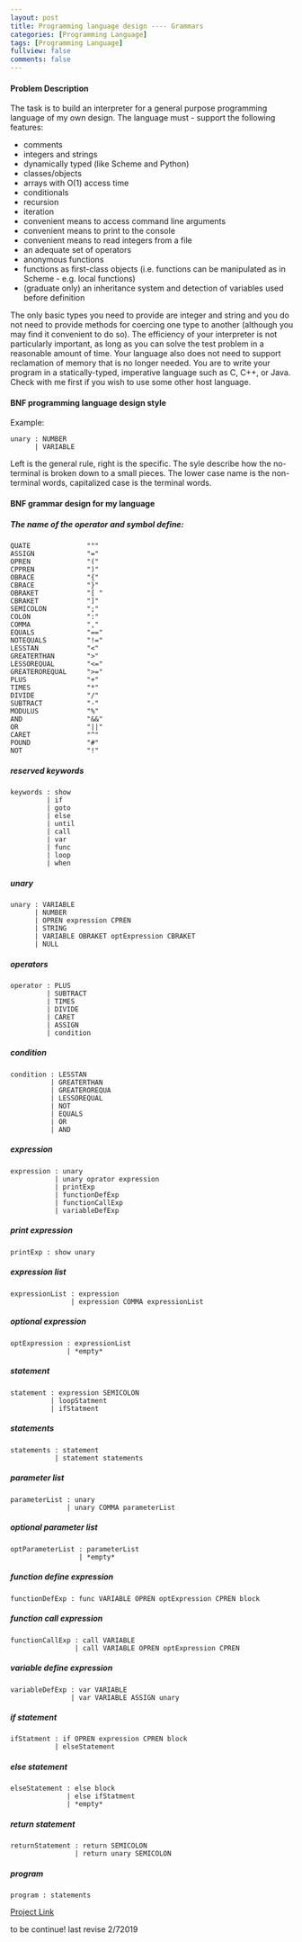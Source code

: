```yaml
---
layout: post
title: Programming language design ---- Grammars
categories: [Programming Language]
tags: [Programming Language]
fullview: false
comments: false
---
```

#### Problem Description
The task is to build an interpreter for a general purpose programming language of my own design. The language must - support the following features:

- comments
- integers and strings
- dynamically typed (like Scheme and Python)
- classes/objects
- arrays with O(1) access time
- conditionals
- recursion
- iteration
- convenient means to access command line arguments
- convenient means to print to the console
- convenient means to read integers from a file
- an adequate set of operators
- anonymous functions
- functions as first-class objects (i.e. functions can be manipulated as in Scheme - e.g. local functions)
- (graduate only) an inheritance system and detection of variables used before definition

The only basic types you need to provide are integer and string and you do not need to provide methods for coercing one type to another (although you may find it convenient to do so). The efficiency of your interpreter is not particularly important, as long as you can solve the test problem in a reasonable amount of time. Your language also does not need to support reclamation of memory that is no longer needed. You are to write your program in a statically-typed, imperative language such as C, C++, or Java. Check with me first if you wish to use some other host language.

#### BNF programming language design style
Example:
```
unary : NUMBER
      | VARIABLE
```
Left is the general rule, right is the specific. The syle describe how the no-terminal is broken down to a small pieces.
The lower case name is the non-terminal words, capitalized case is the terminal words.
#### BNF grammar design for my language

##### The name of the operator and symbol define:
```
QUATE              """
ASSIGN             "="
OPREN              "("
CPPREN             ")"
OBRACE             "{"
CBRACE             "}"
OBRAKET            "[ "  
CBRAKET            "]"
SEMICOLON          ";"
COLON              ":"
COMMA              ","
EQUALS             "=="
NOTEQUALS          "!="
LESSTAN            "<"
GREATERTHAN        ">"
LESSOREQUAL        "<="
GREATEROREQUAL     ">="
PLUS               "+"
TIMES              "*"
DIVIDE             "/"
SUBTRACT           "-"
MODULUS            "%"
AND                "&&"
OR                 "||"
CARET              "^"
POUND              "#"
NOT                "!"
```
##### reserved keywords
```
keywords : show
         | if
         | goto
         | else
         | until
         | call
         | var
         | func
         | loop
         | when
```
##### unary
```
unary : VARIABLE
      | NUMBER
      | OPREN expression CPREN
      | STRING
      | VARIABLE OBRAKET optExpression CBRAKET
      | NULL
```
##### operators
```
operator : PLUS
         | SUBTRACT
         | TIMES
         | DIVIDE
         | CARET
         | ASSIGN
         | condition
```
##### condition
```
condition : LESSTAN
          | GREATERTHAN
          | GREATEROREQUA
          | LESSOREQUAL
          | NOT
          | EQUALS
          | OR
          | AND
```
##### expression
```
expression : unary
           | unary oprator expression
           | printExp
           | functionDefExp
           | functionCallExp
           | variableDefExp
```
##### print expression
```
printExp : show unary 					 
```
##### expression list
```
expressionList : expression
               | expression COMMA expressionList
```
##### optional expression
```
optExpression : expressionList
              | *empty*
```
##### statement
```
statement : expression SEMICOLON
          | loopStatment
          | ifStatment
```
##### statements
```
statements : statement
           | statement statements
```
##### parameter list
```
parameterList : unary
              | unary COMMA parameterList
```
##### optional parameter list
```
optParameterList : parameterList
                 | *empty*
```
##### function define expression
```
functionDefExp : func VARIABLE OPREN optExpression CPREN block
```
##### function call expression
```
functionCallExp : call VARIABLE
                | call VARIABLE OPREN optExpression CPREN
```
##### variable define expression
```
variableDefExp : var VARIABLE
               | var VARIABLE ASSIGN unary
```
##### if statement
```
ifStatment : if OPREN expression CPREN block
           | elseStatement
```
##### else statement
```
elseStatement : else block
              | else ifStatment
              | *empty*
```
##### return statement
```
returnStatement : return SEMICOLON
                | return unary SEMICOLON
```
##### program
```
program : statements
```
[Project Link](https://github.com/scao7/cs403)

to be continue! last revise 2/72019
